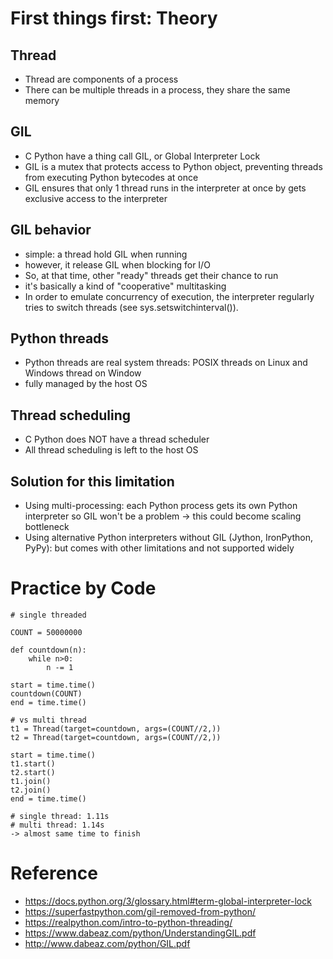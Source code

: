 
# First things first: Theory

## Thread
- Thread are components of a process
- There can be multiple threads in a process, they share the same memory

## GIL
- C Python have a thing call GIL, or Global Interpreter Lock
- GIL is a mutex that protects access to Python object, preventing threads from executing Python bytecodes at once
- GIL ensures that only 1 thread runs in the interpreter at once by gets exclusive access to the interpreter

## GIL behavior
- simple: a thread hold GIL when running
- however, it release GIL when blocking for I/O
- So, at that time, other "ready" threads get their chance to run
- it's basically a kind of "cooperative" multitasking
- In order to emulate concurrency of execution, the interpreter regularly tries to switch threads (see sys.setswitchinterval()).

## Python threads
- Python threads are real system threads: POSIX threads on Linux and Windows thread on Window
- fully managed by the host OS

## Thread scheduling
- C Python does NOT have a thread scheduler
- All thread scheduling is left to the host OS

## Solution for this limitation
- Using multi-processing: each Python process gets its own Python interpreter so GIL won't be a problem -> this could become scaling bottleneck
- Using alternative Python interpreters without GIL (Jython, IronPython, PyPy): but comes with other limitations and not supported widely


# Practice by Code

```
# single threaded

COUNT = 50000000

def countdown(n):
    while n>0:
        n -= 1

start = time.time()
countdown(COUNT)
end = time.time()

```

```
# vs multi thread
t1 = Thread(target=countdown, args=(COUNT//2,))
t2 = Thread(target=countdown, args=(COUNT//2,))

start = time.time()
t1.start()
t2.start()
t1.join()
t2.join()
end = time.time()
```

```
# single thread: 1.11s
# multi thread: 1.14s
-> almost same time to finish
```

# Reference

- https://docs.python.org/3/glossary.html#term-global-interpreter-lock
- https://superfastpython.com/gil-removed-from-python/
- https://realpython.com/intro-to-python-threading/
- https://www.dabeaz.com/python/UnderstandingGIL.pdf
- http://www.dabeaz.com/python/GIL.pdf